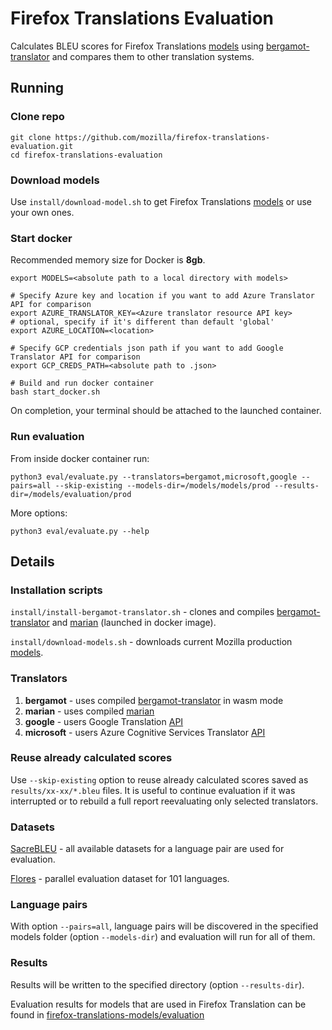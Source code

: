 # Firefox Translations Evaluation
Calculates BLEU scores for Firefox Translations [models](https://github.com/mozilla/firefox-translations-models) 
using [bergamot-translator](https://github.com/mozilla/bergamot-translator) and compares them to other translation systems.

## Running

### Clone repo
```
git clone https://github.com/mozilla/firefox-translations-evaluation.git
cd firefox-translations-evaluation
```

### Download models

Use `install/download-model.sh` to get Firefox Translations [models](https://github.com/mozilla/firefox-translations-models) or use your own ones.

### Start docker
Recommended memory size for Docker is **8gb**.


```
export MODELS=<absolute path to a local directory with models>

# Specify Azure key and location if you want to add Azure Translator API for comparison
export AZURE_TRANSLATOR_KEY=<Azure translator resource API key>
# optional, specify if it's different than default 'global'
export AZURE_LOCATION=<location>

# Specify GCP credentials json path if you want to add Google Translator API for comparison
export GCP_CREDS_PATH=<absolute path to .json>

# Build and run docker container
bash start_docker.sh
```

On completion, your terminal should be attached to the launched container.

### Run evaluation
From inside docker container run:
```
python3 eval/evaluate.py --translators=bergamot,microsoft,google --pairs=all --skip-existing --models-dir=/models/models/prod --results-dir=/models/evaluation/prod
```
More options:
```
python3 eval/evaluate.py --help
```

## Details
### Installation scripts
`install/install-bergamot-translator.sh` - clones and compiles [bergamot-translator](https://github.com/mozilla/bergamot-translator) and [marian](https://github.com/marian-nmt/marian-dev) (launched in docker image).

`install/download-models.sh` - downloads current Mozilla production [models](https://github.com/mozilla/firefox-translations-models).

### Translators
1. **bergamot** - uses compiled [bergamot-translator](https://github.com/mozilla/bergamot-translator) in wasm mode
2. **marian** - uses compiled [marian](https://github.com/marian-nmt/marian-dev)
3. **google** - users Google Translation [API](https://cloud.google.com/translate)
4. **microsoft** - users Azure Cognitive Services Translator [API](https://azure.microsoft.com/en-us/services/cognitive-services/translator/)

### Reuse already calculated scores
Use `--skip-existing` option to reuse already calculated scores saved as `results/xx-xx/*.bleu` files.
It is useful to continue evaluation if it was interrupted 
or to rebuild a full report reevaluating only selected translators.

### Datasets
[SacreBLEU](https://github.com/mjpost/sacrebleu) - all available datasets for a language pair are used for evaluation.

[Flores](https://github.com/facebookresearch/flores) - parallel evaluation dataset for 101 languages.

### Language pairs
With option `--pairs=all`, language pairs will be discovered 
in the specified models folder (option `--models-dir`) 
and evaluation will run for all of them.

### Results
Results will be written to the specified directory (option `--results-dir`).

Evaluation results for models that are used in Firefox Translation can be found in [firefox-translations-models/evaluation](https://github.com/mozilla/firefox-translations-models/tree/main/evaluation)
